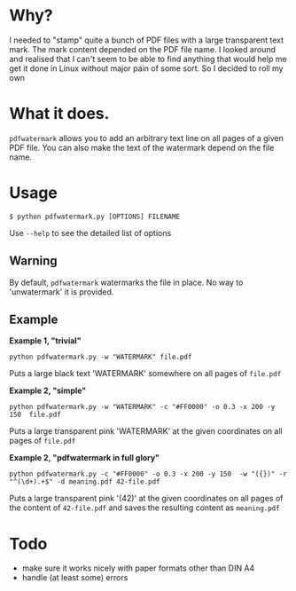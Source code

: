 # Why?
I needed to "stamp" quite a bunch of PDF files with a large transparent text mark.
The mark content depended on the PDF file name. 
I looked around and realised that I can't seem to be able to find anything that
would help me get it done in Linux without major pain of some sort. So I decided 
to roll my own

# What it does. 
`pdfwatermark` allows you to add an arbitrary text line on all pages of
a given PDF file. You can also make the text of the watermark depend on the file
name. 

# Usage

`$ python pdfwatermark.py [OPTIONS] FILENAME`

Use `--help` to see the detailed list of options

## Warning
By default, `pdfwatermark` watermarks the file in place. No way to 
'unwatermark' it is provided.

## Example

**Example 1, "trivial"**

`python pdfwatermark.py -w "WATERMARK" file.pdf`

Puts a large black text 'WATERMARK' somewhere on all pages of `file.pdf`

**Example 2, "simple"**

`python pdfwatermark.py -w "WATERMARK" -c "#FF0000" -o 0.3 -x 200 -y 150  file.pdf` 

Puts a large transparent pink 'WATERMARK' at the given coordinates 
on all pages of `file.pdf`


**Example 2, "pdfwatermark in full glory"**

`python pdfwatermark.py -c "#FF0000" -o 0.3 -x 200 -y 150  -w "({})" -r "^(\d+).+$" -d meaning.pdf 42-file.pdf`

Puts a large transparent pink '(42)' at the given coordinates 
on all pages of the content of `42-file.pdf` and saves the resulting content
as `meaning.pdf` 
 

# Todo
* make sure it works nicely with paper formats other than DIN A4
* handle (at least some) errors

 
